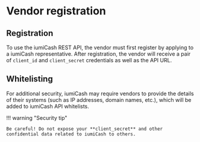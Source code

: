 # Vendor registration

## Registration

To use the iumiCash REST API, the vendor must first register by applying to a iumiCash representative. 
After registration, the vendor will receive a pair of `client_id` and `client_secret` credentials as well as the API URL.

## Whitelisting

For additional security, iumiCash may require vendors to provide the details of their systems 
(such as IP addresses, domain names, etc.), which will be added to iumiCash API whitelists.

!!! warning "Security tip"

    Be careful! Do not expose your **client_secret** and other confidential data related to iumiCash to others.


[development page]: ../vendors/development_page.md
